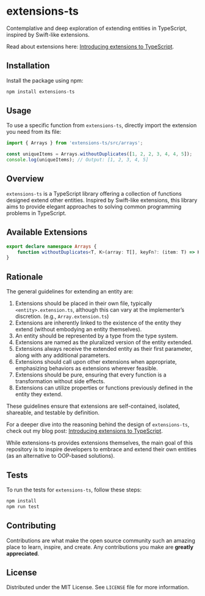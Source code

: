 # extensions-ts
Contemplative and deep exploration of extending entities in TypeScript, inspired by Swift-like extensions.

Read about extensions here: [Introducing extensions to TypeScript](https://depa-thoughts.vercel.app/extensions-typescript/).

## Installation
Install the package using npm:
```bash
npm install extensions-ts
```

## Usage

To use a specific function from `extensions-ts`, directly import the extension you need from its file:

```ts
import { Arrays } from 'extensions-ts/src/arrays';

const uniqueItems = Arrays.withoutDuplicates([1, 2, 2, 3, 4, 4, 5]);
console.log(uniqueItems); // Output: [1, 2, 3, 4, 5]
```

## Overview
`extensions-ts` is a TypeScript library offering a collection of functions designed extend other entities. Inspired by Swift-like extensions, this library aims to provide elegant approaches to solving common programming problems in TypeScript.

## Available Extensions
```ts
export declare namespace Arrays {
    function withoutDuplicates<T, K>(array: T[], keyFn?: (item: T) => K): T[];
}
```

## Rationale
The general guidelines for extending an entity are:
1. Extensions should be placed in their own file, typically `<entity>.extension.ts`, although this can vary at the implementer’s discretion. (e.g., `Array.extension.ts`)
2. Extensions are inherently linked to the existence of the entity they extend (without embodying an entity themselves).
3. An entity should be represented by a type from the type system.
4. Extensions are named as the pluralized version of the entity extended.
5. Extensions always receive the extended entity as their first parameter, along with any additional parameters.
6. Extensions should call upon other extensions when appropriate, emphasizing behaviors as extensions wherever feasible.
7. Extensions should be pure, ensuring that every function is a transformation without side effects.
8. Extensions can utilize properties or functions previously defined in the entity they extend.

These guidelines ensure that extensions are self-contained, isolated, shareable, and testable by definition.

For a deeper dive into the reasoning behind the design of `extensions-ts`, check out my blog post: [Introducing extensions to TypeScript](https://depa-thoughts.vercel.app/extensions-typescript/).

While extensions-ts provides extensions themselves, the main goal of this repository is to inspire developers to embrace and extend their own entities (as an alternative to OOP-based solutions).

## Tests

To run the tests for `extensions-ts`, follow these steps:

```bash
npm install
npm run test
```

## Contributing

Contributions are what make the open source community such an amazing place to learn, inspire, and create. Any contributions you make are **greatly appreciated**.

## License

Distributed under the MIT License. See `LICENSE` file for more information.


